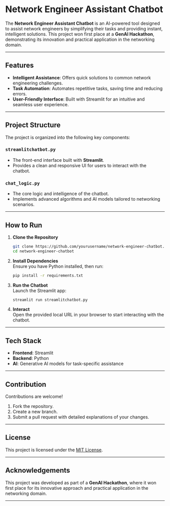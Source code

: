
# Network Engineer Assistant Chatbot  

The **Network Engineer Assistant Chatbot** is an AI-powered tool designed to assist network engineers by simplifying their tasks and providing instant, intelligent solutions. This project won first place at a **GenAI Hackathon**, demonstrating its innovation and practical application in the networking domain.

---

## Features  
- **Intelligent Assistance**: Offers quick solutions to common network engineering challenges.  
- **Task Automation**: Automates repetitive tasks, saving time and reducing errors.  
- **User-Friendly Interface**: Built with Streamlit for an intuitive and seamless user experience.  

---

## Project Structure  
The project is organized into the following key components:  

### `streamlitchatbot.py`  
- The front-end interface built with **Streamlit**.  
- Provides a clean and responsive UI for users to interact with the chatbot.  

### `chat_logic.py`  
- The core logic and intelligence of the chatbot.  
- Implements advanced algorithms and AI models tailored to networking scenarios.  

---

## How to Run  

1. **Clone the Repository**  
   ```bash
   git clone https://github.com/yourusername/network-engineer-chatbot.git
   cd network-engineer-chatbot
   ```

2. **Install Dependencies**  
   Ensure you have Python installed, then run:  
   ```bash
   pip install -r requirements.txt
   ```

3. **Run the Chatbot**  
   Launch the Streamlit app:  
   ```bash
   streamlit run streamlitchatbot.py
   ```

4. **Interact**  
   Open the provided local URL in your browser to start interacting with the chatbot.  

---

## Tech Stack  

- **Frontend**: Streamlit  
- **Backend**: Python  
- **AI**: Generative AI models for task-specific assistance  

---

## Contribution  

Contributions are welcome!  
1. Fork the repository.  
2. Create a new branch.  
3. Submit a pull request with detailed explanations of your changes.  

---

## License  

This project is licensed under the [MIT License](LICENSE).  

---

## Acknowledgements  

This project was developed as part of a **GenAI Hackathon**, where it won first place for its innovative approach and practical application in the networking domain.  

---
